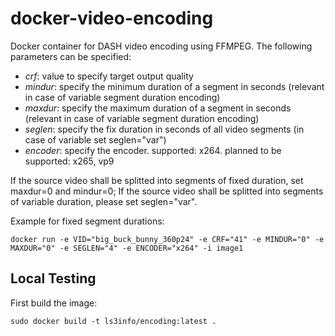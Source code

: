 # docker-video-encoding

Docker container for DASH video encoding using FFMPEG. 
The following parameters can be specified: 

* _crf_: value to specify target output quality 
* _mindur_: specify the minimum duration of a segment in seconds (relevant in case of variable segment duration encoding)
* _maxdur_: specify the maximum duration of a segment in seconds (relevant in case of variable segment duration encoding)
* _seglen_: specify the fix duration in seconds of all video segments (in case of variable set seglen="var")
* _encoder_: specify the encoder. supported: x264. planned to be supported: x265, vp9

If the source video shall be splitted into segments of fixed duration, set maxdur=0 and mindur=0; If the source video shall be splitted into segments of variable duration, please set seglen="var".

Example for fixed segment durations: 

```docker run -e VID="big_buck_bunny_360p24" -e CRF="41" -e MINDUR="0" -e MAXDUR="0" -e SEGLEN="4" -e ENCODER="x264" -i image1```

## Local Testing

First build the image:

	sudo docker build -t ls3info/encoding:latest .

